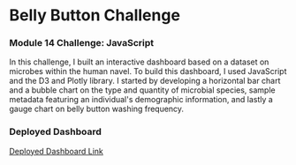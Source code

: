 # Belly Button Challenge
### Module 14 Challenge: JavaScript 

In this challenge, I built an interactive dashboard based on a dataset on microbes within the human navel. To build this dashboard, I used JavaScript and the D3 and Plotly library. I started by developing a horizontal bar chart and a bubble chart on the type and quantity of microbial species, sample metadata featuring an individual's demographic information, and lastly a gauge chart on belly button washing frequency. 

### Deployed Dashboard
[Deployed Dashboard Link](https://jjc55.github.io/belly--button--challenge/)

 
